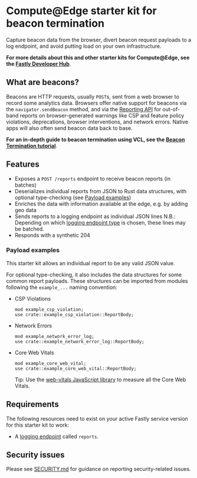 # Compute@Edge starter kit for beacon termination

Capture beacon data from the browser, divert beacon request payloads to a log endpoint, and avoid putting load on your own infrastructure.

**For more details about this and other starter kits for Compute@Edge, see the [Fastly Developer Hub](https://developer.fastly.com/solutions/starters/)**.

## What are beacons?

Beacons are HTTP requests, usually `POST`s, sent from a web browser to record some analytics data. Browsers offer native support for beacons via the `navigator.sendBeacon` method, and via the [Reporting API](https://developers.google.com/web/updates/2018/09/reportingapi) for out-of-band reports on browser-generated warnings like CSP and feature policy violations, deprecations, browser interventions, and network errors. Native apps will also often send beacon data back to base.

**For an in-depth guide to beacon termination using VCL, see the [Beacon Termination tutorial](https://developer.fastly.com/solutions/tutorials/beacon-termination/)**.

## Features

- Exposes a `POST /reports` endpoint to receive beacon reports (in batches)
- Deserializes individual reports from JSON to Rust data structures, with optional type-checking (see [Payload examples](#payload-examples))
- Enriches the data with information available at the edge, e.g. by adding geo data
- Sends reports to a logging endpoint as individual JSON lines
  N.B.: Depending on which [logging endpoint type](https://developer.fastly.com/reference/api/logging/) is chosen, these lines may be batched.
- Responds with a synthetic 204

### Payload examples

This starter kit allows an individual report to be any valid JSON value.

For optional type-checking, it also includes the data structures for some common report payloads. These structures can be imported from modules following the `example_...` naming convention:

- CSP Violations
  ```
  mod example_csp_violation;
  use crate::example_csp_violation::ReportBody;
  ```
- Network Errors
  ```
  mod example_network_error_log;
  use crate::example_network_error_log::ReportBody;
  ```
- Core Web Vitals
  ```
  mod example_core_web_vital;
  use crate::example_core_web_vital::ReportBody;
  ```
  Tip: Use the [web-vitals JavaScript library](https://web.dev/vitals/) to measure all the Core Web Vitals.

## Requirements

The following resources need to exist on your active Fastly service version for this starter kit to work:

- A [logging endpoint](https://docs.fastly.com/en/guides/about-fastlys-realtime-log-streaming-features) called `reports`.

## Security issues

Please see [SECURITY.md](SECURITY.md) for guidance on reporting security-related issues.
